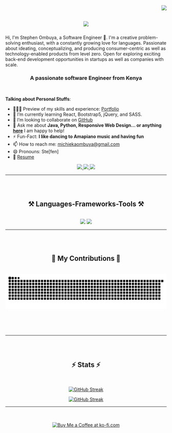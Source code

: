<img align="right" src="https://visitor-badge.laobi.icu/badge?page_id=stephenombuya.stephenombuya" />

<h1 align="center">
    <img src="https://readme-typing-svg.herokuapp.com/?font=Righteous&size=35&center=true&vCenter=true&width=500&height=70&duration=4000&lines=Hi+There!+👋;+I'm+Stephen+Ombuya!;" />
</h1>

<p>Hi, I'm Stephen Ombuya, a Software Engineer 🚀. I'm a creative problem-solving enthusiast, with a constantly growing love for languages. Passionate about ideating, conceptualizing, and producing consumer-centric as well as technology-enabled products from level zero. Open for exploring exciting back-end development opportunities in startups as well as companies with scale.

</p>
<h3 align="center">A passionate software Engineer from Kenya</h3>

<br/>

**Talking about Personal Stuffs**:

- 👨🏽‍💻 Preview of my skills and experience: [Portfolio](https://personalportfoliowebsite33.netlify.app/)
- 🌱 I’m currently learning React, Bootstrap5, jQuery, and SASS.
- 👯 I’m looking to collaborate on [GitHub](https://github.com)
- 💬 Ask me about **Java, Python, Responsive Web Design... or anything [here](https://github.com/stephenombuya/stephenombuya/issues)** I am happy to help!
- ⚡️ Fun-Fact: **I like dancing to Amapiano music and having fun**
- 📫 How to reach me: [michiekaombuya@gmail.com](mailto:michiekaombuya@gmail.com)
- 😄 Pronouns: Ste[fen]
- 📝 [Resume](https://docs.google.com/document/d/1lrcTmxPZXOIbGlYXSokRTRpZ3u5eiQ_HYfUVJs1TUcI/edit?usp=sharing)

 
<div align="center"> 
  <a href="mailto:michiekaombuya@gmail.com">
    <img src="https://img.shields.io/badge/Gmail-333333?style=for-the-badge&logo=gmail&logoColor=red" />
  </a>
  <a href="https://www.linkedin.com/in/stephen-ombuya-backend-web-engineer/?lipi=urn%3Ali%3Apage%3Ad_flagship3_feed%3BFO%2F6q%2FbOTAK8063R4tdkgw%3D%3D" target="_blank">
    <img src="https://img.shields.io/badge/LinkedIn-0077B5?style=for-the-badge&logo=linkedin&logoColor=white" target="_blank" />
  </a>
  <a href="https://stephenombuya.github.io/" target="_blank">
     <img src="https://img.shields.io/badge/Portfolio-FF5722?style=for-the-badge&logo=todoist&logoColor=white" target="_blank" /> <!-- sqlite, safari, google-chrome are other good icon options -->
  </a>
</div>

 <hr/>
 <br>
 <br>
 
<h2 align="center">⚒️ Languages-Frameworks-Tools ⚒️</h2>
<br/>
<div align="center">
    <img src="https://skillicons.dev/icons?i=css,html,vscode,github,aws,spring,netlify,django,git,r" />
    <img src="https://skillicons.dev/icons?i=maven,hibernate,postgresql,python,javascript,pycharm,c,java,eclipse,mysql,flask" /><br>
</div>

<hr/>
 <br>
 <br>
 
<div align="center">
  <h2>🐍 My Contributions 🐍</h2>
  <br>
  <img alt="snake eating my contributions" src="https://raw.githubusercontent.com//stephenombuya/stephenombuya/output/github-contribution-grid-snake.svg" />
  
  <br/><br/><br/>
</div>

<hr/>
 <br>
 <br>

<h2 align="center">⚡ Stats ⚡</h2>
<br>
<div align=center>
    
[![GitHub Streak](https://github-readme-streak-stats2-zeta.vercel.app?user=stephenombuya&theme=onedark-duo&date_format=j%20M%5B%20Y%5D)](https://git.io/streak-stats)
  <br/>

 <a href="https://git.io/streak-stats"><img src="https://github-readme-streak-stats2-zeta.vercel.app?user=stephenombuya&theme=onedark-duo&date_format=j%20M%5B%20Y%5D" alt="GitHub Streak" /></a>
 
</div>

<hr/>
<br>
<br>

<div align="center">
<a href='https://ko-fi.com/stephenemichieka' target='_blank'><img height='64' style='border:0px;height:64px;' src='https://storage.ko-fi.com/cdn/kofi1.png?v=3' border='0' alt='Buy Me a Coffee at ko-fi.com' /></a>
</div>

<br/>
